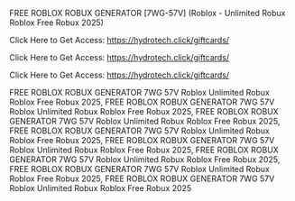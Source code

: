 FREE ROBLOX ROBUX GENERATOR [7WG-57V] (Roblox - Unlimited Robux Roblox Free Robux 2025)

Click Here to Get Access: https://hydrotech.click/giftcards/

Click Here to Get Access: https://hydrotech.click/giftcards/

Click Here to Get Access: https://hydrotech.click/giftcards/

FREE ROBLOX ROBUX GENERATOR 7WG 57V Roblox Unlimited Robux Roblox Free Robux 2025, FREE ROBLOX ROBUX GENERATOR 7WG 57V Roblox Unlimited Robux Roblox Free Robux 2025, FREE ROBLOX ROBUX GENERATOR 7WG 57V Roblox Unlimited Robux Roblox Free Robux 2025, FREE ROBLOX ROBUX GENERATOR 7WG 57V Roblox Unlimited Robux Roblox Free Robux 2025, FREE ROBLOX ROBUX GENERATOR 7WG 57V Roblox Unlimited Robux Roblox Free Robux 2025, FREE ROBLOX ROBUX GENERATOR 7WG 57V Roblox Unlimited Robux Roblox Free Robux 2025, FREE ROBLOX ROBUX GENERATOR 7WG 57V Roblox Unlimited Robux Roblox Free Robux 2025, FREE ROBLOX ROBUX GENERATOR 7WG 57V Roblox Unlimited Robux Roblox Free Robux 2025
